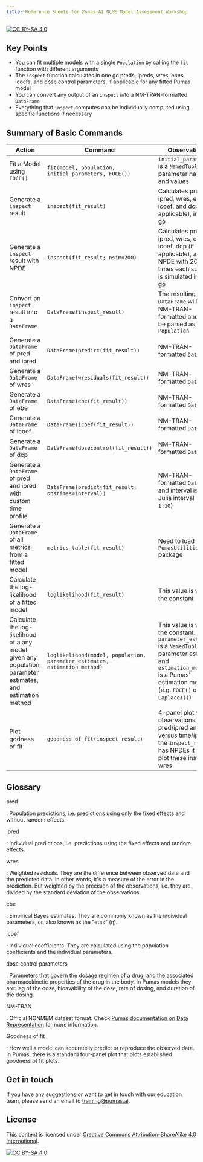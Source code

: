 ```yaml
---
title: Reference Sheets for Pumas-AI NLME Model Assessment Workshop
---
```


[![CC BY-SA 4.0](https://img.shields.io/badge/License-CC%20BY--SA%204.0-lightgrey.svg)](http://creativecommons.org/licenses/by-sa/4.0/)

## Key Points

- You can fit multiple models with a single `Population` by calling the `fit` function with different arguments
- The `inspect` function calculates in one go preds, ipreds, wres, ebes, icoefs, and dose control parameters, if applicable for any fitted Pumas model
- You can convert any output of an `inspect` into a NM-TRAN-formatted `DataFrame`
- Everything that `inspect` computes can be individually computed using specific functions if necessary

## Summary of Basic Commands

| Action | Command | Observations |
| ------ | ------- | ------------ |
| Fit a Model using `FOCE()` | `fit(model, population, initial_parameters, FOCE())` | `initial_parameters` is a `NamedTuple` of parameter name and values |
| Generate a `inspect` result | `inspect(fit_result)` | Calculates pred, ipred, wres, ebe, icoef, and dcp (if applicable), in one go |
| Generate a `inspect` result with NPDE | `inspect(fit_result; nsim=200)` | Calculates pred, ipred, wres, ebe, icoef, dcp (if applicable), and NPDE with 200 times each subject is simulated in one go |
| Convert an `inspect` result into a `DataFrame` | `DataFrame(inspect_result)` | The resulting `DataFrame` will be NM-TRAN-formatted and can be parsed as a `Population` |
| Generate a `DataFrame` of pred and ipred | `DataFrame(predict(fit_result))`                     | NM-TRAN-formatted `DataFrame` |
| Generate a `DataFrame` of wres | `DataFrame(wresiduals(fit_result))` | NM-TRAN-formatted `DataFrame`                                                                                              |
| Generate a `DataFrame` of ebe                  | `DataFrame(ebe(fit_result))` | NM-TRAN-formatted `DataFrame`                                                                                              |
| Generate a `DataFrame` of icoef                | `DataFrame(icoef(fit_result))` | NM-TRAN-formatted `DataFrame` |
| Generate a `DataFrame` of dcp                  | `DataFrame(dosecontrol(fit_result))` | NM-TRAN-formatted `DataFrame` |
| Generate a `DataFrame` of pred and ipred with custom time profile | `DataFrame(predict(fit_result; obstimes=interval))` | NM-TRAN-formatted `DataFrame` and interval is a Julia interval (e.g. `1:10`) |
| Generate a `DataFrame` of all metrics from a fitted model | `metrics_table(fit_result)` | Need to load `PumasUtilities` package |
| Calculate the log-likelihood of a fitted model | `loglikelihood(fit_result)` | This value is with the constant |
| Calculate the log-likelihood of a any model given any population, parameter estimates, and estimation method | `loglikelihood(model, population, parameter_estimates, estimation_method)` | This value is with the constant. `parameter_estimates` is a `NamedTuple` of parameter estimates and `estimation_method` is a Pumas' estimation method (e.g. `FOCE()` or `LaplaceI()`) |
| Plot godness of fit | `goodness_of_fit(inspect_result)` | 4-panel plot with observations versus pred/ipred and wres versus time/ipred. If the `inspect_result` has NPDEs it will plot these instead of wres |

## Glossary

pred

: Population predictions, i.e. predictions using only the fixed effects and without random effects.

ipred

: Individual predictions, i.e. predictions using the fixed effects and random effects.

wres

: Weighted residuals. They are the difference between observed data and the predicted data. In other words, it's a measure of the error in the prediction. But weighted by the precision of the observations, i.e. they are divided by the standard deviation of the observations.

ebe

: Empirical Bayes estimates. They are commonly known as the individual parameters, or, also known as the "etas" (η).

icoef

: Individual coefficients. They are calculated using the population coefficients and the individual parameters.

dose control parameters

: Parameters that govern the dosage regimen of a drug, and the associated pharmacokinetic properties of the drug in the body. In Pumas models they are: lag of the dose, bioavability of the dose, rate of dosing, and duration of the dosing.

NM-TRAN

: Official NONMEM dataset format. Check [Pumas documentation on Data Representation](https://docs.pumas.ai/stable/basics/data_representation) for more information.

Goodness of fit

: How well a model can accuratelly predict or reproduce the observed data. In Pumas, there is a standard four-panel plot that plots established goodness of fit plots.

## Get in touch

If you have any suggestions or want to get in touch with our education team,
please send an email to <training@pumas.ai>.

## License

This content is licensed under [Creative Commons Attribution-ShareAlike 4.0 International](http://creativecommons.org/licenses/by-sa/4.0/).

[![CC BY-SA 4.0](https://licensebuttons.net/l/by-sa/4.0/88x31.png)](http://creativecommons.org/licenses/by-sa/4.0/)
